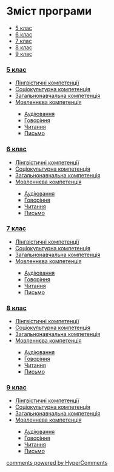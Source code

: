 <div id="hypercomments_widget" class="js-hypercomments-widget invisible"></div>

# Зміст програми

<div>
  <!-- Nav tabs -->
  <ul class="nav nav-tabs" role="tablist">
    <li role="presentation" class="active"><a href="#home" aria-controls="home" role="tab" data-toggle="tab">5 клас</a></li>
    <li role="presentation"><a href="#menu1" aria-controls="menu1" role="tab" data-toggle="tab">6 клас</a></li>
    <li role="presentation"><a href="#menu2" aria-controls="menu2" role="tab" data-toggle="tab">7 клас</a></li>
    <li role="presentation"><a href="#menu3" aria-controls="menu3" role="tab" data-toggle="tab">8 клас</a></li>
    <li role="presentation"><a href="#menu4" aria-controls="menu4" role="tab" data-toggle="tab">9 клас</a></li>
  </ul>
  <!-- Tab panes -->
  <div class="tab-content">
    <div role="tabpanel" class="tab-pane active" id="home"><h3><a href="https://englishmongeneral59.ed-era.com/1/5_klas.html">5 клас</a></h3>
<ul type="disc">
<li><a href="https://englishmongeneral59.ed-era.com/1/lyngvystykhna_kompetenzia.html">Лінгвістичні компетенції</a></li>
<li><a href="https://englishmongeneral59.ed-era.com/1/soziokulturna_kompetenzia.html">Соціокультурна компетенція</a></li>
<li><a href="https://englishmongeneral59.ed-era.com/1/zagalnonavchalna_kompetenzya.html">Загальнонавчальна компетенція</a></li>
<li><a href="https://englishmongeneral59.ed-era.com/1/na_kynec_5_klasu_uchny_povunny_vmyty.html">Мовленнєва компетенція</a></li>
<ul type="square">
<li><a href="https://englishmongeneral59.ed-era.com/1/audiyuvannya.html">Аудіювання</a></li>
<li><a href="https://englishmongeneral59.ed-era.com/1/govorinnya.html">Говоріння</a></li>
<li><a href="https://englishmongeneral59.ed-era.com/1/chitannya.html">Читання</a></li>
<li><a href="https://englishmongeneral59.ed-era.com/1/pysmo.html">Письмо</a></li>
</ul>
</ul>
</div>
<div role="tabpanel" class="tab-pane" id="menu1"><h3><a href="https://englishmongeneral59.ed-era.com/2/6_klas.html">6 клас</a></h3>
<ul type="disc">
<li><a href="https://englishmongeneral59.ed-era.com/2/lyngvystykhna_kompetenzia.html">Лінгвістичні компетенції</a></li>
<li><a href="https://englishmongeneral59.ed-era.com/2/soziokulturna_kompetenzia.html">Соціокультурна компетенція</a></li>
<li><a href="https://englishmongeneral59.ed-era.com/2/zagalnonavchalna_kompetenzya.html">Загальнонавчальна компетенція</a></li>
<li><a href="https://englishmongeneral59.ed-era.com/2/na_kynec_6_klasu_uchny_povunny_vmyty.html">Мовленнєва компетенція</a></li>
<ul type="square">
<li><a href="https://englishmongeneral59.ed-era.com/2/audiyuvannya.html">Аудіювання</a></li>
<li><a href="https://englishmongeneral59.ed-era.com/2/govorinnya.html">Говоріння</a></li>
<li><a href="https://englishmongeneral59.ed-era.com/2/chitannya.html">Читання</a></li>
<li><a href="https://englishmongeneral59.ed-era.com/2/pysmo.html">Письмо</a></li>
</ul>
</ul>
</div>
<div role="tabpanel" class="tab-pane" id="menu2"><h3><a href="https://englishmongeneral59.ed-era.com/3/7_klas.html">7 клас</a></h3>
<ul type="disc">
<li><a href="https://englishmongeneral59.ed-era.com/3/lyngvystykhna_kompetenzia.html">Лінгвістичні компетенції</a></li>
<li><a href="https://englishmongeneral59.ed-era.com/3/soziokulturna_kompetenzia.html">Соціокультурна компетенція</a></li>
<li><a href="https://englishmongeneral59.ed-era.com/3/zagalnonavchalna_kompetenzya.html">Загальнонавчальна компетенція</a></li>
<li><a href="https://englishmongeneral59.ed-era.com/3/na_kynec_7_klasu_uchny_povunny_vmyty.html">Мовленнєва компетенція</a></li>
<ul type="square">
<li><a href="https://englishmongeneral59.ed-era.com/3/audiyuvannya.html">Аудіювання</a></li>
<li><a href="https://englishmongeneral59.ed-era.com/3/govorinnya.html">Говоріння</a></li>
<li><a href="https://englishmongeneral59.ed-era.com/3/chitannya.html">Читання</a></li>
<li><a href="https://englishmongeneral59.ed-era.com/3/pysmo.html">Письмо</a></li>
</ul>
</ul>
</div>
<div role="tabpanel" class="tab-pane" id="menu3"><h3><a href="https://englishmongeneral59.ed-era.com/4/8_klas.html">8 клас</a></h3>
<ul type="disc">
<li><a href="https://englishmongeneral59.ed-era.com/4/lyngvystykhna_kompetenzia.html">Лінгвістичні компетенції</a></li>
<li><a href="https://englishmongeneral59.ed-era.com/4/soziokulturna_kompetenzia.html">Соціокультурна компетенція</a></li>
<li><a href="https://englishmongeneral59.ed-era.com/4/zagalnonavchalna_kompetenzya.html">Загальнонавчальна компетенція</a></li>
<li><a href="https://englishmongeneral59.ed-era.com/4/na_kynec_8_klasu_uchny_povunny_vmyty.html">Мовленнєва компетенція</a></li>
<ul type="square">
<li><a href="https://englishmongeneral59.ed-era.com/4/audiyuvannya.html">Аудіювання</a></li>
<li><a href="https://englishmongeneral59.ed-era.com/4/govorinnya.html">Говоріння</a></li>
<li><a href="https://englishmongeneral59.ed-era.com/4/chitannya.html">Читання</a></li>
<li><a href="https://englishmongeneral59.ed-era.com/4/pysmo.html">Письмо</a></li>
</ul>
</ul>
</div>
<div role="tabpanel" class="tab-pane" id="menu4"><h3><a href="https://englishmongeneral59.ed-era.com/5/9_klas.html">9 клас</a></h3>
<ul type="disc">
<li><a href="https://englishmongeneral59.ed-era.com/5/lyngvystykhna_kompetenzia.html">Лінгвістичні компетенції</a></li>
<li><a href="https://englishmongeneral59.ed-era.com/5/soziokulturna_kompetenzia.html">Соціокультурна компетенція</a></li>
<li><a href="https://englishmongeneral59.ed-era.com/5/zagalnonavchalna_kompetenzya.html">Загальнонавчальна компетенція</a></li>
<li><a href="https://englishmongeneral59.ed-era.com/5/na_kynec_9_klasu_uchny_povunny_vmyty.html">Мовленнєва компетенція</a></li>
<ul type="square">
<li><a href="https://englishmongeneral59.ed-era.com/5/audiyuvannya.html">Аудіювання</a></li>
<li><a href="https://englishmongeneral59.ed-era.com/5/govorinnya.html">Говоріння</a></li>
<li><a href="https://englishmongeneral59.ed-era.com/5/chitannya.html">Читання</a></li>
<li><a href="https://englishmongeneral59.ed-era.com/5/pysmo.html">Письмо</a></li>
</ul>
</ul>
</div>
</div>
</div>


<div class="js-hypercomments-container">
<a href="http://hypercomments.com" class="hc-link" title="comments widget">comments powered by HyperComments</a>
</div>